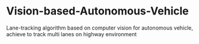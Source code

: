 # Vision-based-Autonomous-Vehicle
Lane-tracking algorithm based on computer vision for autonomous vehicle, achieve to track multi lanes on highway environment
